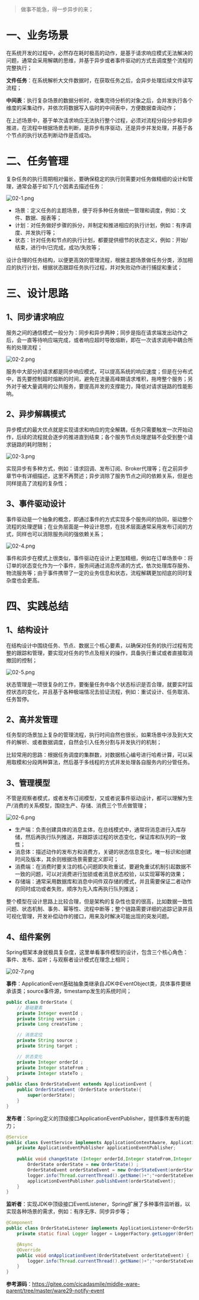 > 做事不能急，得一步异步的来；

# 一、业务场景

在系统开发的过程中，必然存在耗时极高的动作，是基于请求响应模式无法解决的问题，通常会采用解耦的思维，并基于异步或者事件驱动的方式去调度整个流程的完整执行；

**文件任务**：在系统解析大文件数据时，在获取任务之后，会异步处理后续文件读写流程；

**中间表**：执行复杂场景的数据分析时，收集完待分析的对象之后，会并发执行各个维度的采集动作，并依次将数据写入临时的中间表中，方便数据查询动作；

在上述场景中，基于单次请求响应无法执行整个过程，必须对流程分段分步和异步推进，在流程中根据场景去判断，是异步有序驱动，还是异步并发处理，并基于各个节点的执行状态判断动作是否成功。

# 二、任务管理

复杂任务的执行周期相对偏长，要确保稳定的执行则需要对任务做精细的设计和管理，通常会基于如下几个因素去描述任务：

![](https://images.gitee.com/uploads/images/2022/0508/195234_c94dceac_5064118.png "02-1.png")

- 场景：定义任务的主题场景，便于将多种任务做统一管理和调度，例如：文件、数据、报表等；
- 计划：对任务做好步骤的拆分，并制定和推进相应的执行计划，例如：有序调度、并发执行等；
- 状态：针对任务和节点的执行计划，都要提供细节的状态定义，例如：开始/结束，进行中/已完成，成功/失败等；

设计合理的任务结构，以便更高效的管理流程，根据主题场景做任务分类，添加相应的执行计划，根据状态跟踪任务执行过程，并对失败动作进行捕捉和重试；

# 三、设计思路

## 1、同步请求响应

服务之间的通信模式一般分为：同步和异步两种；同步是指在请求端发出动作之后，会一直等待响应端完成，或者响应超时导致熔断，即在一次请求调用中耦合所有的处理流程；

![](https://images.gitee.com/uploads/images/2022/0508/195244_9bdfb5a9_5064118.png "02-2.png")

服务中大部分的请求都是同步响应模式，可以提高系统的响应速度；但是在分布式中，首先要控制超时熔断的时间，避免在流量高峰期请求堆积，拖垮整个服务；另外对于被大量调用的公共服务，要提高并发的支撑能力，降低对请求链路的性能影响。

## 2、异步解耦模式

异步模式的最大优点就是实现请求和响应的完全解耦，任务只需要触发一次开始动作，后续的流程就会逐步的推进直到结束；各个服务节点处理逻辑不会受到整个请求链路的耗时限制；

![](https://images.gitee.com/uploads/images/2022/0508/195256_050117a0_5064118.png "02-3.png")

实现异步有多种方式，例如：请求回调、发布订阅、Broker代理等；在之前异步章节中有详细描述，这里不再赘述；异步消除了服务节点之间的依赖关系，但是也同样提高了流程的复杂性；

## 3、事件驱动设计

事件驱动是一个抽象的概念，即通过事件的方式实现多个服务间的协同，驱动整个流程的处理逻辑；在业务层面是一种设计思想，在技术层面通常采用发布订阅的方式，同样也可以消除服务间的强依赖关系；

![](https://images.gitee.com/uploads/images/2022/0508/195308_7dcbbfca_5064118.png "02-4.png")

事件和异步在模式上很类似，事件驱动在设计上更加精细，例如在订单场景中：将订单的状态变化作为一个事件，服务间通过消息传递的方式，依次处理库存服务、物流服务等；由于事件携带了一定的业务信息和状态，流程解耦更加彻底的同时复杂度也会更高。

# 四、实践总结

## 1、结构设计

在结构设计中围绕任务、节点、数据三个核心要素，以确保对任务的执行过程有完整的跟踪和管理，要实现对任务的节点及相关的操作，具备执行重试或者直接取消撤回的控制；

![](https://images.gitee.com/uploads/images/2022/0508/195323_0c831e33_5064118.png "02-5.png")

状态管理是一项很复杂的工作，要衡量任务中各个状态标识是否合理，就要实时监控状态的变化，并且基于各种极端情况去验证流程，例如：重试设计、任务取消、任务暂停。

## 2、高并发管理

任务型的场景加上复杂的管理流程，执行时间自然也很长，如果场景中涉及到大文件的解析、或者数据调度，自然会引入任务分割与并发执行的机制；

比较常用的思路：根据任务调度的集群数，对数据核心编号进行哈希计算，可以采用取模和分段两种算法，然后基于多线程的方式并发处理各自服务内的分管任务。

## 3、管理模型

不管是观察者模式，或者发布订阅模型，又或者说事件驱动设计，都可以理解为生产/消费的关系模型，围绕生产、存储、消费三个节点做管理；

![](https://images.gitee.com/uploads/images/2022/0508/195332_f7c9b27a_5064118.png "02-6.png")

- 生产端：负责创建具体的消息主体，在总线模式中，通常将消息进行入库存储，然后再执行队列推送，并跟踪该过程的状态变化，保证库和队列的一致性；
- 消息体：描述动作的发布方和消费方，关键的状态信息变化，唯一标识和创建时间及版本，其余则根据场景需要定义即可；
- 消费端：在消费时要关注的核心问题即失败重试，要避免重试机制引起数据不一致的问题，可以对消费进行加锁或者消息状态校验，以实现幂等的效果；
- 存储端：通常采用数据库和消息中间件双存储的模式，并且需要保证二者动作的同时成功或者失败，顺序为先入库再执行队列推送；

整个模型在设计思路上比较合理，但是架构的复杂性也变的很高，比如数据一致性问题、状态机制、事务、幂等性、流程中断等；整个链路需要详细的追踪记录并且可视化管理，开发补偿动作的接口，用来及时解决可能出现的突发问题。

## 4、组件案例

Spring框架本身就极具复杂度，这里单看事件模型的设计，包含三个核心角色：事件、发布、监听；与观察者设计模式在理念上相同；

![](https://images.gitee.com/uploads/images/2022/0508/195343_457b2384_5064118.png "02-7.png")

**事件**：ApplicationEvent基础抽象类继承自JDK中EventObject类，具体事件要继承该类；source事件源，timestamp发生的系统时间；

```java
public class OrderState {
    // 基础要素
    private Integer eventId ;
    private String version ;
    private Long createTime ;

    // 消息定位
    private String source ;
    private String target ;

    // 状态变化
    private Integer orderId ;
    private Integer stateFrom ;
    private Integer stateTo ;
}
public class OrderStateEvent extends ApplicationEvent {
    public OrderStateEvent (OrderState orderState){
        super(orderState);
    }
}
```

**发布者**：Spring定义的顶级接口ApplicationEventPublisher，提供事件发布的能力；

```java
@Service
public class EventService implements ApplicationContextAware, ApplicationEventPublisherAware {
    private ApplicationEventPublisher applicationEventPublisher;
    
    public void changeState (Integer orderId,Integer stateFrom,Integer stateTo){
        OrderState orderState = new OrderState() ;
        OrderStateEvent orderStateEvent = new OrderStateEvent(orderState) ;
        logger.info(Thread.currentThread().getName()+";"+orderStateEvent);
        applicationEventPublisher.publishEvent(orderStateEvent);
    }
}
```

**监听者**：实现JDK中顶级接口EventListener，Spring扩展了多种事件监听器，以实现各种场景的需求，例如：有序无序、同步异步等；

```java
@Component
public class OrderStateListener implements ApplicationListener<OrderStateEvent> {
    private static final Logger logger = LoggerFactory.getLogger(OrderStateListener.class) ;

    @Async
    @Override
    public void onApplicationEvent(OrderStateEvent orderStateEvent) {
        logger.info(Thread.currentThread().getName()+";"+orderStateEvent);
    }
}
```

**参考源码**：https://gitee.com/cicadasmile/middle-ware-parent/tree/master/ware29-notify-event
